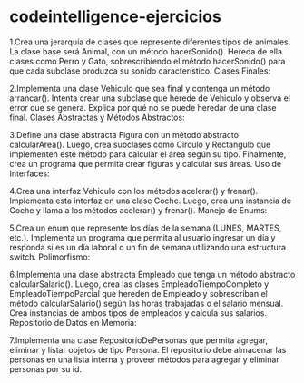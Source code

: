 # codeintelligence-ejercicios

1.Crea una jerarquía de clases que represente diferentes tipos de animales. La clase base será Animal, con un método hacerSonido(). Hereda de ella clases como Perro y Gato, sobrescribiendo el método hacerSonido() para que cada subclase produzca su sonido característico.
Clases Finales:

2.Implementa una clase Vehiculo que sea final y contenga un método arrancar(). Intenta crear una subclase que herede de Vehiculo y observa el error que se genera. Explica por qué no se puede heredar de una clase final.
Clases Abstractas y Métodos Abstractos:

3.Define una clase abstracta Figura con un método abstracto calcularArea(). Luego, crea subclases como Circulo y Rectangulo que implementen este método para calcular el área según su tipo. Finalmente, crea un programa que permita crear figuras y calcular sus áreas.
Uso de Interfaces:

4.Crea una interfaz Vehiculo con los métodos acelerar() y frenar(). Implementa esta interfaz en una clase Coche. Luego, crea una instancia de Coche y llama a los métodos acelerar() y frenar().
Manejo de Enums:

5.Crea un enum que represente los días de la semana (LUNES, MARTES, etc.). Implementa un programa que permita al usuario ingresar un día y responda si es un día laboral o un fin de semana utilizando una estructura switch.
Polimorfismo:

6.Implementa una clase abstracta Empleado que tenga un método abstracto calcularSalario(). Luego, crea las clases EmpleadoTiempoCompleto y EmpleadoTiempoParcial que hereden de Empleado y sobrescriban el método calcularSalario() según las horas trabajadas o el salario mensual. Crea instancias de ambos tipos de empleados y calcula sus salarios.
Repositorio de Datos en Memoria:

7.Implementa una clase RepositorioDePersonas que permita agregar, eliminar y listar objetos de tipo Persona. El repositorio debe almacenar las personas en una lista interna y proveer métodos para agregar y eliminar personas por su id.
